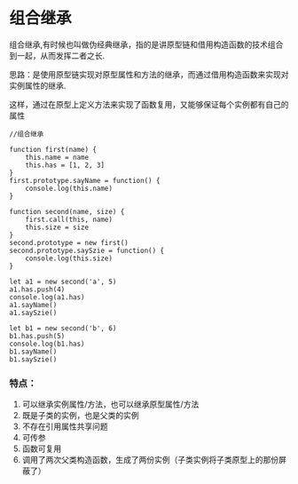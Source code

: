 # 组合继承

组合继承,有时候也叫做伪经典继承，指的是讲原型链和借用构造函数的技术组合到一起，从而发挥二者之长.

思路：是使用原型链实现对原型属性和方法的继承，而通过借用构造函数来实现对实例属性的继承.

这样，通过在原型上定义方法来实现了函数复用，又能够保证每个实例都有自己的属性

```
//组合继承

function first(name) {
    this.name = name
    this.has = [1, 2, 3]
}
first.prototype.sayName = function() {
    console.log(this.name)
}

function second(name, size) {
    first.call(this, name)
    this.size = size
}
second.prototype = new first()
second.prototype.saySzie = function() {
    console.log(this.size)
}

let a1 = new second('a', 5)
a1.has.push(4)
console.log(a1.has)
a1.sayName()
a1.saySzie()

let b1 = new second('b', 6)
b1.has.push(5)
console.log(b1.has)
b1.sayName()
b1.saySzie()
```

### 特点：

1. 可以继承实例属性/方法，也可以继承原型属性/方法
2. 既是子类的实例，也是父类的实例
3. 不存在引用属性共享问题
4. 可传参
5. 函数可复用
6. 调用了两次父类构造函数，生成了两份实例（子类实例将子类原型上的那份屏蔽了）
